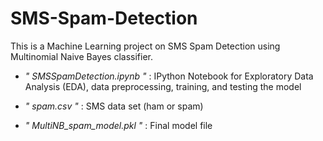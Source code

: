 # SMS-Spam-Detection

This is a Machine Learning project on SMS Spam Detection using Multinomial Naive Bayes classifier.

* *" SMSSpamDetection.ipynb "* : IPython Notebook for Exploratory Data Analysis (EDA), data preprocessing, training, and testing the model

* *" spam.csv "* : SMS data set (ham or spam)

* *" MultiNB_spam_model.pkl "* : Final model file
